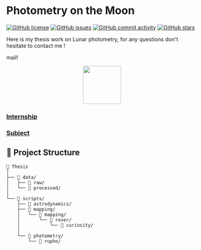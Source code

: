 # Photometry on the Moon

[![GitHub license](https://img.shields.io/github/license/LanceryH/thesis?color=orange)](https://github.com/LanceryH/thesis/blob/main/LICENSE)
[![GitHub issues](https://img.shields.io/github/issues/LanceryH/thesis?color=blue)](https://github.com/LanceryH/thesis/issues)
[![GitHub commit activity](https://img.shields.io/github/commit-activity/LanceryH/thesis)](https://github.com/LanceryH/thesis/graphs/commit-activity)
[![GitHub stars](https://img.shields.io/github/stars/LanceryH/thesis)](https://github.com/LanceryH/thesis/stargazers)

Here is my thesis work on Lunar photometry, for any questions don't hesitate to contact me !

mail!


<div align="center">
  <img height="100vh" src="https://github.com/user-attachments/assets/de6d59e9-84b4-46a0-a26f-4dcfc97b4bb0"/>
</div>

### [Internship](INTERNSHIP.md)

### [Subject](SUBJECT.md)
## 📁 Project Structure

```text
📁 Thesis
│
├── 📁 data/
│   ├── 📁 raw/
│   └── 📁 processed/
│
└── 📁 scripts/
    ├── 📁 astrodynamics/
    ├── 📁 mapping/
    │   └── 📁 mapping/
    │       └── 📁 rover/
    │           └── 📁 curiosity/
    │
    └── 📁 photometry/
        └── 📁 rupho/
```
